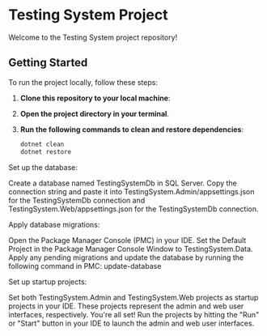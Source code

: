 # Testing System Project

Welcome to the Testing System project repository!

## Getting Started

To run the project locally, follow these steps:

1. **Clone this repository to your local machine**:

2. **Open the project directory in your terminal**.

3. **Run the following commands to clean and restore dependencies**:
   ```bash
   dotnet clean
   dotnet restore
Set up the database:

Create a database named TestingSystemDb in SQL Server.
Copy the connection string and paste it into TestingSystem.Admin/appsettings.json for the TestingSystemDb connection and TestingSystem.Web/appsettings.json for the TestingSystemDb connection.

Apply database migrations:

Open the Package Manager Console (PMC) in your IDE.
Set the Default Project in the Package Manager Console Window to TestingSystem.Data.
Apply any pending migrations and update the database by running the following command in PMC:
update-database

Set up startup projects:

Set both TestingSystem.Admin and TestingSystem.Web projects as startup projects in your IDE. These projects represent the admin and web user interfaces, respectively.
You're all set! Run the projects by hitting the "Run" or "Start" button in your IDE to launch the admin and web user interfaces.
